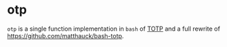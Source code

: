 # otp

`otp` is a single function implementation in `bash` of [TOTP](https://tools.ietf.org/html/rfc6238)
and a full rewrite of https://github.com/matthauck/bash-totp.
